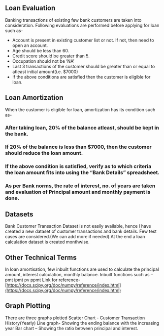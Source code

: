 ## Loan Evaluation
Banking transactions of existing few bank customers are taken into consideration.
Following evaluations are performed before applying for loan such as-
* Account is present in existing customer list or not. If not, then need to open an account.
* Age should be less than 60.
* Credit score should be greater than 5.
* Occupation should not be ‘NA’
* Last 3 transactions of the customer should be greater than or equal to atleast initial amount(i.e. $7000)
* If the above conditions are satisfied then the customer is eligible for loan.

## Loan Amortization
When the customer is eligible for loan, amortization has its condition such as-
### After taking loan, 20% of the balance atleast, should be kept in the bank.
### If 20% of the balance is less than $7000, then the customer should reduce the loan amount.
### If the above condition is satisfied, verify as to which criteria the loan amount fits into using the “Bank Details” spreadsheet.
### As per Bank norms, the rate of interest, no. of years are taken and evaluation of Principal amount and monthly payment is done.

## Datasets
Bank Customer Transaction Dataset is not easily available, hence I have created a new dataset of customer transactions and bank details.
Few test cases are considered.(We can add more if needed).At the end a loan calculation dataset is created monthwise.

## Other Technical Terms
In loan amortisation, few inbuilt functions are used to calculate the principal amount, interest calculation, monthly balance.
Inbuilt functions such as –
pmt
ipmt
pv
ppmt
Link for reference-[https://docs.scipy.org/doc/numpy/reference/index.html](https://docs.scipy.org/doc/numpy/reference/index.html)

## Graph Plotting
There are three graphs plotted
Scatter Chart - Customer Transaction History(Yearly)
Line graph- Showing the ending balance with the increasing year
Bar chart – Showing the ratio between principal and interest. 
